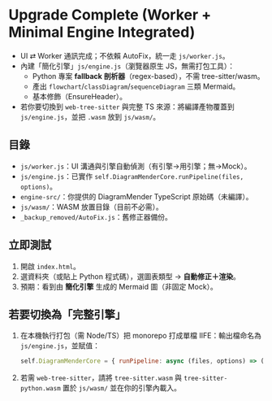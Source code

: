 # Upgrade Complete (Worker + Minimal Engine Integrated)

- UI ⇄ Worker 通訊完成；不依賴 AutoFix，統一走 `js/worker.js`。
- 內建「簡化引擎」`js/engine.js`（瀏覽器原生 JS，無需打包工具）：
  - Python 專案 **fallback 剖析器**（regex-based），不需 tree-sitter/wasm。
  - 產出 `flowchart`/`classDiagram`/`sequenceDiagram` 三類 Mermaid。
  - 基本修飾（EnsureHeader）。
- 若你要切換到 `web-tree-sitter` 與完整 TS 來源：將編譯產物覆蓋到 `js/engine.js`，並把 `.wasm` 放到 `js/wasm/`。

## 目錄
- `js/worker.js`：UI 溝通與引擎自動偵測（有引擎→用引擎；無→Mock）。
- `js/engine.js`：已實作 `self.DiagramMenderCore.runPipeline(files, options)`。
- `engine-src/`：你提供的 DiagramMender TypeScript 原始碼（未編譯）。
- `js/wasm/`：WASM 放置目錄（目前不必需）。
- `_backup_removed/AutoFix.js`：舊修正器備份。

## 立即測試
1. 開啟 `index.html`。
2. 選資料夾（或貼上 Python 程式碼），選圖表類型 → **自動修正＋渲染**。  
3. 預期：看到由 **簡化引擎** 生成的 Mermaid 圖（非固定 Mock）。

## 若要切換為「完整引擎」
1. 在本機執行打包（需 Node/TS）把 monorepo 打成單檔 IIFE：輸出檔命名為 `js/engine.js`，並賦值：
   ```js
   self.DiagramMenderCore = { runPipeline: async (files, options) => ({ code, errors, log, dtype }) };
   ```
2. 若需 `web-tree-sitter`，請將 `tree-sitter.wasm` 與 `tree-sitter-python.wasm` 置於 `js/wasm/` 並在你的引擎內載入。

